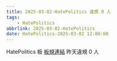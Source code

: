 ```yaml
---
title: 2025-03-02-HatePolitics 違規 0 人
tags:
    - HatePolitics
abbrlink: 2025-03-02-HatePolitics
date: HatePolitics-2025-03-02 12:00:00
---
```

HatePolitics 板 [板規連結](https://www.ptt.cc/bbs/HatePolitics/M.1617115262.A.D60.html)
昨天違規 0 人
